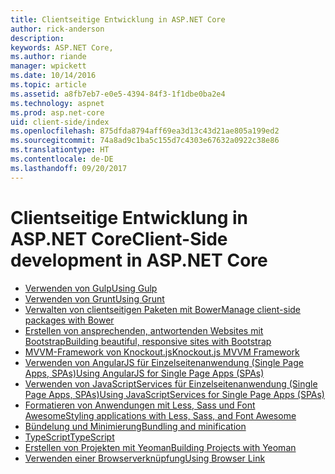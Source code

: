 ```yaml
---
title: Clientseitige Entwicklung in ASP.NET Core
author: rick-anderson
description: 
keywords: ASP.NET Core,
ms.author: riande
manager: wpickett
ms.date: 10/14/2016
ms.topic: article
ms.assetid: a8fb7eb7-e0e5-4394-84f3-1f1dbe0ba2e4
ms.technology: aspnet
ms.prod: asp.net-core
uid: client-side/index
ms.openlocfilehash: 875dfda8794aff69ea3d13c43d21ae805a199ed2
ms.sourcegitcommit: 74a8ad9c1ba5c155d7c4303e67632a0922c38e86
ms.translationtype: HT
ms.contentlocale: de-DE
ms.lasthandoff: 09/20/2017
---
```

# <a name="client-side-development-in-aspnet-core"></a><span data-ttu-id="20a3e-103">Clientseitige Entwicklung in ASP.NET Core</span><span class="sxs-lookup"><span data-stu-id="20a3e-103">Client-Side development in ASP.NET Core</span></span>

- [<span data-ttu-id="20a3e-104">Verwenden von Gulp</span><span class="sxs-lookup"><span data-stu-id="20a3e-104">Using Gulp</span></span>](using-gulp.md)
- [<span data-ttu-id="20a3e-105">Verwenden von Grunt</span><span class="sxs-lookup"><span data-stu-id="20a3e-105">Using Grunt</span></span>](using-grunt.md)
- [<span data-ttu-id="20a3e-106">Verwalten von clientseitigen Paketen mit Bower</span><span class="sxs-lookup"><span data-stu-id="20a3e-106">Manage client-side packages with Bower</span></span>](bower.md)
- [<span data-ttu-id="20a3e-107">Erstellen von ansprechenden, antwortenden Websites mit Bootstrap</span><span class="sxs-lookup"><span data-stu-id="20a3e-107">Building beautiful, responsive sites with Bootstrap</span></span>](bootstrap.md)
- [<span data-ttu-id="20a3e-108">MVVM-Framework von Knockout.js</span><span class="sxs-lookup"><span data-stu-id="20a3e-108">Knockout.js MVVM Framework</span></span>](knockout.md)
- [<span data-ttu-id="20a3e-109">Verwenden von AngularJS für Einzelseitenanwendung (Single Page Apps, SPAs)</span><span class="sxs-lookup"><span data-stu-id="20a3e-109">Using AngularJS for Single Page Apps (SPAs)</span></span>](angular.md)
- [<span data-ttu-id="20a3e-110">Verwenden von JavaScriptServices für Einzelseitenanwendung (Single Page Apps, SPAs)</span><span class="sxs-lookup"><span data-stu-id="20a3e-110">Using JavaScriptServices for Single Page Apps (SPAs)</span></span>](spa-services.md)
- [<span data-ttu-id="20a3e-111">Formatieren von Anwendungen mit Less, Sass und Font Awesome</span><span class="sxs-lookup"><span data-stu-id="20a3e-111">Styling applications with Less, Sass, and Font Awesome</span></span>](less-sass-fa.md)
- [<span data-ttu-id="20a3e-112">Bündelung und Minimierung</span><span class="sxs-lookup"><span data-stu-id="20a3e-112">Bundling and minification</span></span>](bundling-and-minification.md)
- [<span data-ttu-id="20a3e-113">TypeScript</span><span class="sxs-lookup"><span data-stu-id="20a3e-113">TypeScript</span></span>](https://www.typescriptlang.org/docs/handbook/asp-net-core.html)
- [<span data-ttu-id="20a3e-114">Erstellen von Projekten mit Yeoman</span><span class="sxs-lookup"><span data-stu-id="20a3e-114">Building Projects with Yeoman</span></span>](yeoman.md)
- [<span data-ttu-id="20a3e-115">Verwenden einer Browserverknüpfung</span><span class="sxs-lookup"><span data-stu-id="20a3e-115">Using Browser Link</span></span>](using-browserlink.md)
